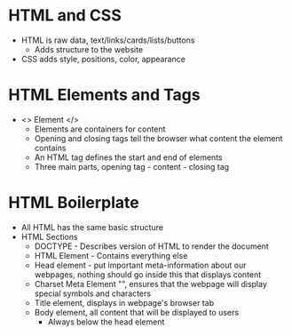 # HTML and CSS
- HTML is raw data, text/links/cards/lists/buttons
    - Adds structure to the website
- CSS adds style, positions, color, appearance

# HTML Elements and Tags
- <> Element </>
    - Elements are containers for content
    - Opening and closing tags tell the browser what content the element contains
    - An HTML tag defines the start and end of elements
    - Three main parts, opening tag - content - closing tag

# HTML Boilerplate
- All HTML has the same basic structure
- HTML Sections
    - DOCTYPE - Describes version of HTML to render the document
    - HTML Element - <html lang="en"> </html> Contains everything else
    - Head element - put important meta-information about our webpages, nothing should go inside this that displays content
    - Charset Meta Element "<meta charset="utf-8">", ensures that the webpage will display special symbols and characters
    - Title element, displays in webpage's browser tab
    - Body element, all content that will be displayed to users
        - Always below the head element